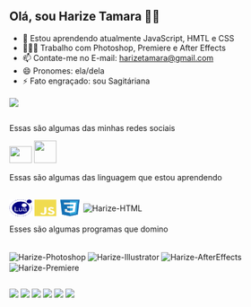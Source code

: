 ## Olá, sou Harize Tamara 👋😊

<!-- - 👩🏻‍💻 Estou trabalhando atualmente em ... -->
- 🌱 Estou aprendendo atualmente JavaScript, HMTL e CSS
- 👩🏻‍💻 Trabalho com Photoshop, Premiere e After Effects
- 📫 Contate-me no E-mail: harizetamara@gmail.com
- 😄 Pronomes: ela/dela
- ⚡ Fato engraçado: sou Sagitáriana

<div>
<a href="https://github.com/anuraghazra/github-readme-stats">
  <img height=180em align="center" src="https://github-readme-stats.vercel.app/api?username=HarizeTamara&theme=dark&show_icons=true&include_all_commits=true&count_private=true" />
</a>
<!--<a href="https://github.com/anuraghazra/convoychat">
  <img height=180em align="center" src="https://github-readme-stats.vercel.app/api/top-langs?username=HarizeTamara&layout=compact&langs_count=16&theme=dark" />
</a>-->
</div>

## ##

Essas são algumas das minhas redes sociais
<div> 
  <a href="https://ko-fi.com/eusouivypoison" target="_blank"><img src="https://storage.ko-fi.com/cdn/logomarkLogo.png" target="_blank" height=30" width="40"></a>
  <a href="https://www.instagram.com/harizetamara/" target="_blank"><img src="https://upload.wikimedia.org/wikipedia/commons/thumb/e/e7/Instagram_logo_2016.svg/2048px-Instagram_logo_2016.svg.png" target="_blank" height="40" width="40"></a>
</div> 

Essas são algumas das linguagem que estou aprendendo
<div style="display: inline_block"><br>
  <img align="center" alt="Harize-Lua" height="30" width="40" src="https://raw.githubusercontent.com/devicons/devicon/master/icons/lua/lua-plain.svg">
  <img align="center" alt="Harize-Js" height="30" width="40" src="https://raw.githubusercontent.com/devicons/devicon/master/icons/javascript/javascript-plain.svg">
  <img align="center" alt="Harize-CSS" height="30" width="40" src="https://raw.githubusercontent.com/devicons/devicon/master/icons/css3/css3-original.svg">
  <img align="center" alt="Harize-HTML" height="30" width="40" src="https://cdn.jsdelivr.net/gh/devicons/devicon@latest/icons/html5/html5-original.svg">
<!--  <img align="center" alt="Rafa-React" height="30" width="40" src="https://raw.githubusercontent.com/devicons/devicon/master/icons/react/react-original.svg">
  <img align="center" alt="Rafa-Python" height="30" width="40" src="https://raw.githubusercontent.com/devicons/devicon/master/icons/python/python-original.svg">
  <img align="center" alt="Rafa-Csharp" height="30" width="40" src="https://raw.githubusercontent.com/devicons/devicon/master/icons/csharp/csharp-original.svg"> -->
</div>

Esses são algumas programas que domino 
<div style="display: inline_block"><br>
  <img align="center" alt="Harize-Photoshop" height="30" width="40" src="https://cdn.jsdelivr.net/gh/devicons/devicon@latest/icons/photoshop/photoshop-original.svg">  
  <img align="center" alt="Harize-Illustrator" height="30" width="40" src="https://cdn.jsdelivr.net/gh/devicons/devicon@latest/icons/illustrator/illustrator-plain.svg">
  <img align="center" alt="Harize-AfterEffects" height="30" width="40" src="https://cdn.jsdelivr.net/gh/devicons/devicon@latest/icons/aftereffects/aftereffects-original.svg">
  <img align="center" alt="Harize-Premiere" height="30" width="40" src="https://cdn.jsdelivr.net/gh/devicons/devicon@latest/icons/premierepro/premierepro-original.svg">
</div>

##

<div> 
  <a href="https://www.youtube.com/@eusouivypoison" target="_blank"><img src="https://img.shields.io/badge/YouTube-FF0000?style=for-the-badge&logo=youtube&logoColor=white" target="_blank"></a>
  <a href="https://instagram.com/eusouivypoison" target="_blank"><img src="https://img.shields.io/badge/-Instagram-%23E4405F?style=for-the-badge&logo=instagram&logoColor=white" target="_blank"></a>
 	<a href="https://www.twitch.tv/eusouivypoison" target="_blank"><img src="https://img.shields.io/badge/Twitch-9146FF?style=for-the-badge&logo=twitch&logoColor=white" target="_blank"></a>
 <a href="https://discord.gg/Xyzss5nxPk" target="_blank"><img src="https://img.shields.io/badge/Discord-7289DA?style=for-the-badge&logo=discord&logoColor=white" target="_blank"></a> 
  <a href = "mailto:harizetamara@gmail.com"><img src="https://img.shields.io/badge/-Gmail-%23333?style=for-the-badge&logo=gmail&logoColor=white" target="_blank"></a>
  <a href="https://www.linkedin.com/in/harizetamara/" target="_blank"><img src="https://img.shields.io/badge/-LinkedIn-%230077B5?style=for-the-badge&logo=linkedin&logoColor=white" target="_blank"></a> 
  
</div>
